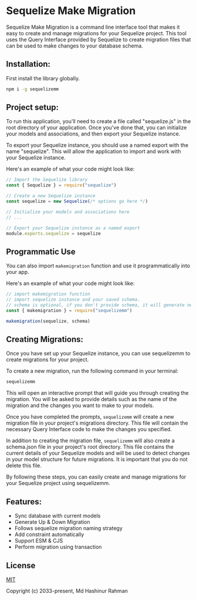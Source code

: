# Sequelize Make Migration

Sequelize Make Migration is a command line interface tool that makes it easy to create and manage migrations for your Sequelize project. This tool uses the Query Interface provided by Sequelize to create migration files that can be used to make changes to your database schema.

## Installation:

First install the library globally.

```bash
npm i -g sequelizemm
```

## Project setup:

To run this application, you'll need to create a file called "sequelize.js" in the root directory of your application. Once you've done that, you can initialize your models and associations, and then export your Sequelize instance.

To export your Sequelize instance, you should use a named export with the name "sequelize". This will allow the application to import and work with your Sequelize instance.

Here's an example of what your code might look like:

```js
// Import the Sequelize library
const { Sequelize } = require("sequelize")

// Create a new Sequelize instance
const sequelize = new Sequelize(/* options go here */)

// Initialize your models and associations here
// ...

// Export your Sequelize instance as a named export
module.exports.sequelize = sequelize
```

## Programmatic Use

You can also import `makemigration` function and use it programmatically into your app.

Here's an example of what your code might look like:

```js
// import makemigration function
// import sequelize instance and your saved schema.
// schema is optional, if you don't provide schema, it will generate new migration.
const { makemigration } = require("sequelizemm")

makemigration(sequelize, schema)
```

## Creating Migrations:

Once you have set up your Sequelize instance, you can use sequelizemm to create migrations for your project.

To create a new migration, run the following command in your terminal:

```bash
sequelizemm
```

This will open an interactive prompt that will guide you through creating the migration. You will be asked to provide details such as the name of the migration and the changes you want to make to your models.

Once you have completed the prompts, `sequelizemm` will create a new migration file in your project's migrations directory. This file will contain the necessary Query Interface code to make the changes you specified.

In addition to creating the migration file, `sequelizemm` will also create a schema.json file in your project's root directory. This file contains the current details of your Sequelize models and will be used to detect changes in your model structure for future migrations. It is important that you do not delete this file.

By following these steps, you can easily create and manage migrations for your Sequelize project using sequelizemm.

## Features:

- Sync database with current models
- Generate Up & Down Migration
- Follows sequelize migration naming strategy
- Add constraint automatically
- Support ESM & CJS
- Perform migration using transaction

## License

[MIT](https://opensource.org/licenses/MIT)

Copyright (c) 2033-present, Md Hashinur Rahman
